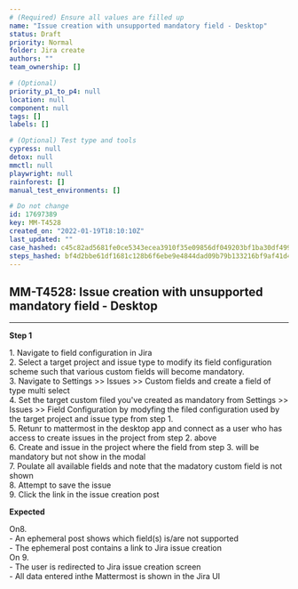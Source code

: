 ```yaml
---
# (Required) Ensure all values are filled up
name: "Issue creation with unsupported mandatory field - Desktop"
status: Draft
priority: Normal
folder: Jira create
authors: ""
team_ownership: []

# (Optional)
priority_p1_to_p4: null
location: null
component: null
tags: []
labels: []

# (Optional) Test type and tools
cypress: null
detox: null
mmctl: null
playwright: null
rainforest: []
manual_test_environments: []

# Do not change
id: 17697389
key: MM-T4528
created_on: "2022-01-19T18:10:10Z"
last_updated: ""
case_hashed: c45c82ad5681fe0ce5343ecea3910f35e09856df049203bf1ba30df499f25527fad65ff62d41b1a7ebcf1e7c9ee43a6a
steps_hashed: bf4d2bbe61df1681c128b6f6ebe9e4844dad09b79b133216bf9af41d45eaaccbab319cc1745c7aeee112a030f9d34d9d
---
```


<!-- (Auto-generated) Based on frontmatter's "key" and "name" -->

## MM-T4528: Issue creation with unsupported mandatory field - Desktop

---

**Step 1**

1\. Navigate to field configuration in Jira\
2\. Select a target project and issue type to modify its field configuration scheme such that various custom fields will become mandatory.\
3\. Navigate to Settings >> Issues >> Custom fields and create a field of type multi select\
4\. Set the target custom filed you've created as mandatory from Settings >> Issues >> Field Configuration by modyfing the filed configuration used by the target project and issue type from step 1.\
5\. Retunr to mattermost in the desktop app and connect as a user who has access to create issues in the project from step 2. above\
6\. Create and issue in the project where the field from step 3. will be mandatory but not show in the modal\
7\. Poulate all available fields and note that the madatory custom field is not shown\
8\. Attempt to save the issue\
9\. Click the link in the issue creation post

**Expected**

On8.\
\- An ephemeral post shows which field(s) is/are not supported\
\- The ephemeral post contains a link to Jira issue creation\
On 9.\
\- The user is redirected to Jira issue creation screen\
\- All data entered inthe Mattermost is shown in the Jira UI
